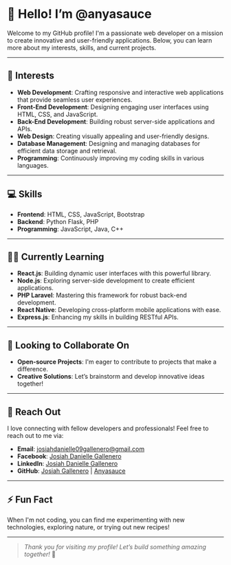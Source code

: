 # 👋 Hello! I’m @anyasauce

Welcome to my GitHub profile! I'm a passionate web developer on a mission to create innovative and user-friendly applications. Below, you can learn more about my interests, skills, and current projects.

---

## 👀 **Interests**

- **Web Development**: Crafting responsive and interactive web applications that provide seamless user experiences.
- **Front-End Development**: Designing engaging user interfaces using HTML, CSS, and JavaScript.
- **Back-End Development**: Building robust server-side applications and APIs.
- **Web Design**: Creating visually appealing and user-friendly designs.
- **Database Management**: Designing and managing databases for efficient data storage and retrieval.
- **Programming**: Continuously improving my coding skills in various languages.

---

## 💻 **Skills**

- **Frontend**: HTML, CSS, JavaScript, Bootstrap
- **Backend**: Python Flask, PHP
- **Programming**: JavaScript, Java, C++

---

## 🧑‍💻 **Currently Learning**

- **React.js**: Building dynamic user interfaces with this powerful library.
- **Node.js**: Exploring server-side development to create efficient applications.
- **PHP Laravel**: Mastering this framework for robust back-end development.
- **React Native**: Developing cross-platform mobile applications with ease.
- **Express.js**: Enhancing my skills in building RESTful APIs.

---

## 🤝 **Looking to Collaborate On**

- **Open-source Projects**: I'm eager to contribute to projects that make a difference.
- **Creative Solutions**: Let’s brainstorm and develop innovative ideas together!

---

## 📧 **Reach Out**

I love connecting with fellow developers and professionals! Feel free to reach out to me via:

- **Email**: [josiahdanielle09gallenero@gmail.com](mailto:josiahdanielle09gallenero@gmail.com)
- **Facebook**: [Josiah Danielle Gallenero](https://www.facebook.com/josiahhhh8)
- **LinkedIn**: [Josiah Danielle Gallenero](https://www.linkedin.com/in/josiah-danielle-gallenero-750966290/)
- **GitHub**: [Josiah Gallenero](https://github.com/josiahgallenero) | [Anyasauce](https://github.com/anyasauce)

---

## ⚡ **Fun Fact**

When I'm not coding, you can find me experimenting with new technologies, exploring nature, or trying out new recipes!

---

> *Thank you for visiting my profile! Let’s build something amazing together!* 🚀

